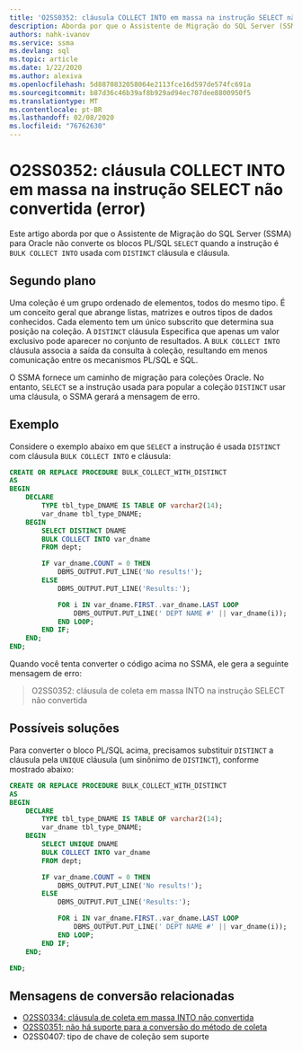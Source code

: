 ```yaml
---
title: 'O2SS0352: cláusula COLLECT INTO em massa na instrução SELECT não convertida (error)'
description: Aborda por que o Assistente de Migração do SQL Server (SSMA) para Oracle não converte os blocos PL/SQL quando a instrução SELECT é usada com a cláusula de coleta em massa e a cláusula DISTINCT.
authors: nahk-ivanov
ms.service: ssma
ms.devlang: sql
ms.topic: article
ms.date: 1/22/2020
ms.author: alexiva
ms.openlocfilehash: 5d8870832058064e2113fce16d597de574fc691a
ms.sourcegitcommit: b87d36c46b39af8b929ad94ec707dee8800950f5
ms.translationtype: MT
ms.contentlocale: pt-BR
ms.lasthandoff: 02/08/2020
ms.locfileid: "76762630"
---
```

# <a name="o2ss0352-bulk-collect-into-clause-in-select-statement-not-converted-error"></a>O2SS0352: cláusula COLLECT INTO em massa na instrução SELECT não convertida (error)

Este artigo aborda por que o Assistente de Migração do SQL Server (SSMA) para Oracle não converte os blocos PL/SQL `SELECT` quando a instrução é `BULK COLLECT INTO` usada com `DISTINCT` cláusula e cláusula.

## <a name="background"></a>Segundo plano

Uma coleção é um grupo ordenado de elementos, todos do mesmo tipo. É um conceito geral que abrange listas, matrizes e outros tipos de dados conhecidos. Cada elemento tem um único subscrito que determina sua posição na coleção. A `DISTINCT` cláusula Especifica que apenas um valor exclusivo pode aparecer no conjunto de resultados. A `BULK COLLECT INTO` cláusula associa a saída da consulta à coleção, resultando em menos comunicação entre os mecanismos PL/SQL e SQL.

O SSMA fornece um caminho de migração para coleções Oracle. No entanto, `SELECT` se a instrução usada para popular a coleção `DISTINCT` usar uma cláusula, o SSMA gerará a mensagem de erro.

## <a name="example"></a>Exemplo

Considere o exemplo abaixo em que `SELECT` a instrução é usada `DISTINCT` com cláusula `BULK COLLECT INTO` e cláusula:

```sql
CREATE OR REPLACE PROCEDURE BULK_COLLECT_WITH_DISTINCT
AS
BEGIN
    DECLARE
        TYPE tbl_type_DNAME IS TABLE OF varchar2(14);
        var_dname tbl_type_DNAME;
    BEGIN
        SELECT DISTINCT DNAME
        BULK COLLECT INTO var_dname
        FROM dept;

        IF var_dname.COUNT = 0 THEN
            DBMS_OUTPUT.PUT_LINE('No results!');
        ELSE
            DBMS_OUTPUT.PUT_LINE('Results:');

            FOR i IN var_dname.FIRST..var_dname.LAST LOOP
                DBMS_OUTPUT.PUT_LINE(' DEPT NAME #' || var_dname(i));
            END LOOP;
        END IF;
    END;
END;
```

Quando você tenta converter o código acima no SSMA, ele gera a seguinte mensagem de erro:

> O2SS0352: cláusula de coleta em massa INTO na instrução SELECT não convertida

## <a name="possible-remedies"></a>Possíveis soluções

Para converter o bloco PL/SQL acima, precisamos substituir `DISTINCT` a cláusula pela `UNIQUE` cláusula (um sinônimo de `DISTINCT`), conforme mostrado abaixo:

```sql
CREATE OR REPLACE PROCEDURE BULK_COLLECT_WITH_DISTINCT
AS
BEGIN
    DECLARE
        TYPE tbl_type_DNAME IS TABLE OF varchar2(14);
        var_dname tbl_type_DNAME;
    BEGIN
        SELECT UNIQUE DNAME
        BULK COLLECT INTO var_dname
        FROM dept;

        IF var_dname.COUNT = 0 THEN
            DBMS_OUTPUT.PUT_LINE('No results!');
        ELSE
            DBMS_OUTPUT.PUT_LINE('Results:');

            FOR i IN var_dname.FIRST..var_dname.LAST LOOP
                DBMS_OUTPUT.PUT_LINE(' DEPT NAME #' || var_dname(i));
            END LOOP;
        END IF;
    END;

END;
```

## <a name="related-conversion-messages"></a>Mensagens de conversão relacionadas

* [O2SS0334: cláusula de coleta em massa INTO não convertida](o2ss0334.md)
* [O2SS0351: não há suporte para a conversão do método de coleta](o2ss0351.md)
* O2SS0407: tipo de chave de coleção sem suporte
